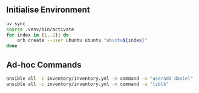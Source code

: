 ## Initialise Environment

```bash
uv sync
source .venv/bin/activate
for index in {1..2}; do
    orb create --user ubuntu ubuntu "ubuntu${index}"
done
```

## Ad-hoc Commands

```bash
ansible all -i inventory/inventory.yml -m command -a "useradd daniel"
ansible all -i inventory/inventory.yml -m command -a "lsblk"
```
